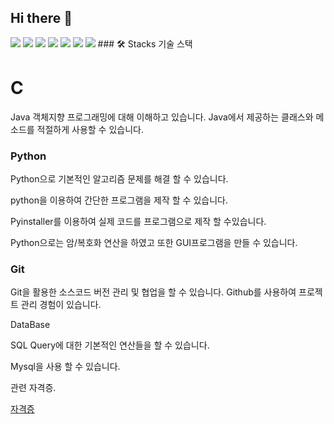 ## Hi there 👋

<!--
**Junminjae1/Junminjae1** is a ✨ _special_ ✨ repository because its `README.md` (this file) appears on your GitHub profile.

Here are some ideas to get you started:

- 🔭 I’m currently working on ...
- 🌱 I’m currently learning ...
- 👯 I’m looking to collaborate on ...
- 🤔 I’m looking for help with ...
- 💬 Ask me about ...
- 📫 How to reach me: ...
- 😄 Pronouns: ...
- ⚡ Fun fact: ...
-->
<img src="https://img.shields.io/badge/Python-3776AB?style=flat-sqare&logo=Python&logoColor=white"/>
<img src="https://img.shields.io/badge/Android-3DDC84?style=flat-square&logo=Android&logoColor=white"/>
<img src="https://img.shields.io/badge/Pycharm-3AAC12?style=flat-square&logo=Pycharm&logoColor=blue"/>
<img src="https://img.shields.io/badge/Java-3AAC12?style=flat-square&logo=Java&logoColor=black"/>
<img src="https://img.shields.io/badge/Notion-31BA23?style=flat-square&logo=Notion&logoColor=white"/>
<img src="https://img.shields.io/badge/Notion-31BA23?style=flat-square&logo=Figma&logoColor=white"/>
<img src="https://img.shields.io/badge/Notion-31BA23?style=flat-square&logo=Figma&logoColor=white"/>
### 🛠️ Stacks 기술 스택

# C

Java
객체지향 프로그래밍에 대해 이해하고 있습니다.
Java에서 제공하는 클래스와 메소드를 적절하게 사용할 수 있습니다.

### Python

Python으로 기본적인 알고리즘 문제를 해결 할 수 있습니다.

python을 이용하여 간단한 프로그램을 제작 할 수 있습니다.

Pyinstaller를 이용하여 실제 코드를 프로그램으로 제작 할 수있습니다.

Python으로는 암/복호화 연산을 하였고 또한 GUI프로그램을 만들 수 있습니다.

### Git

Git을 활용한 소스코드 버전 관리 및 협업을 할 수 있습니다.
Github를 사용하여 프로젝트 관리 경험이 있습니다.

DataBase

SQL Query에 대한 기본적인 연산들을 할 수 있습니다.

Mysql을 사용 할 수 있습니다.

관련 자격증.

[자격증](https://www.notion.so/a644a19a371e4223b7ca81c6649f5644?pvs=21)
